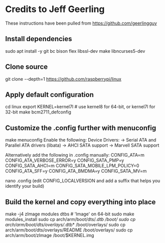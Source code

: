 # Credits to Jeff Geerling
These instructions have been pulled from https://github.com/geerlingguy

## Install dependencies
sudo apt install -y git bc bison flex libssl-dev make libncurses5-dev

## Clone source
git clone --depth=1 https://github.com/raspberrypi/linux

## Apply default configuration
cd linux
export KERNEL=kernel7l # use kernel8 for 64-bit, or kernel7l for 32-bit
make bcm2711_defconfig

## Customize the .config further with menuconfig
make menuconfig
 Enable the following:
 Device Drivers:
   -> Serial ATA and Parallel ATA drivers (libata)
     -> AHCI SATA support
     -> Marvell SATA support

 Alternatively add the following in .config manually:
 CONFIG_ATA=m
 CONFIG_ATA_VERBOSE_ERROR=y
 CONFIG_SATA_PMP=y
 CONFIG_SATA_AHCI=m
 CONFIG_SATA_MOBILE_LPM_POLICY=0
 CONFIG_ATA_SFF=y
 CONFIG_ATA_BMDMA=y
 CONFIG_SATA_MV=m

nano .config
 (edit CONFIG_LOCALVERSION and add a suffix that helps you identify your build)

## Build the kernel and copy everything into place
make -j4 zImage modules dtbs # 'Image' on 64-bit
sudo make modules_install
sudo cp arch/arm/boot/dts/*.dtb /boot/
sudo cp arch/arm/boot/dts/overlays/*.dtb* /boot/overlays/
sudo cp arch/arm/boot/dts/overlays/README /boot/overlays/
sudo cp arch/arm/boot/zImage /boot/$KERNEL.img
